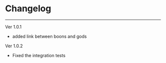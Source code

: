 # Changelog

----

Ver 1.0.1
- added link between boons and gods

Ver 1.0.2
- Fixed the integration tests

